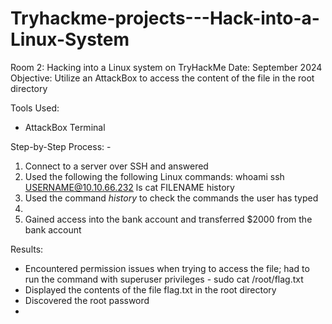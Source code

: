 # Tryhackme-projects---Hack-into-a-Linux-System
Room 2: Hacking into a Linux system on TryHackMe
Date: September 2024
Objective: Utilize an AttackBox to access the content of the file in the root directory
  
Tools Used:
- AttackBox Terminal
  
Step-by-Step Process: -

1. Connect to a server over SSH and answered 
2. Used the following the following Linux commands: whoami 
ssh USERNAME@10.10.66.232
ls
cat FILENAME
history
3. Used the command _history_ to check the commands the user has typed
4. 
5. Gained access into the bank account and transferred $2000 from the bank account 

Results:
- Encountered permission issues when trying to access the file; had to run the command with superuser privileges - sudo cat /root/flag.txt
- Displayed the contents of the file flag.txt in the root directory
- Discovered the root password
- 

